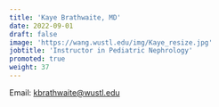```yaml
---
title: 'Kaye Brathwaite, MD'
date: 2022-09-01
draft: false
image: 'https://wang.wustl.edu/img/Kaye_resize.jpg'
jobtitle: 'Instructor in Pediatric Nephrology'
promoted: true
weight: 37
---
```

Email: kbrathwaite@wustl.edu
